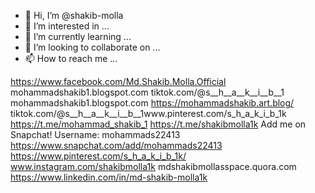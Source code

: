 - 👋 Hi, I’m @shakib-molla
- 👀 I’m interested in ...
- 🌱 I’m currently learning ...
- 💞️ I’m looking to collaborate on ...
- 📫 How to reach me ...

<!---
shakib-molla/shakib-molla is a ✨ special ✨ repository because its `README.md` (this file) appears on your GitHub profile.
You can click the Preview link to take a look at your changes.
--->
https://www.facebook.com/Md.Shakib.Molla.Official
mohammadshakib1.blogspot.com
tiktok.com/@s__h__a__k__i__b__1
mohammadshakib1.blogspot.com
https://mohammadshakib.art.blog/
tiktok.com/@s__h__a__k__i__b__1www.pinterest.com/s_h_a_k_i_b_1k
https://t.me/mohammad_shakib_1
https://t.me/shakibmolla1k
Add me on Snapchat! Username: mohammads22413 https://www.snapchat.com/add/mohammads22413
https://www.pinterest.com/s_h_a_k_i_b_1k/
www.instagram.com/shakibmolla1k
mdshakibmollasspace.quora.com
https://www.linkedin.com/in/md-shakib-molla1k
